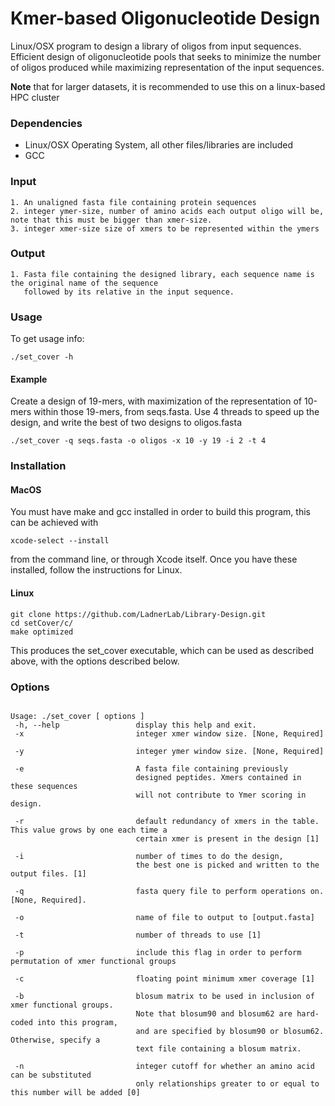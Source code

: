 # Kmer-based Oligonucleotide Design
Linux/OSX program to design a library of oligos from input sequences. 
Efficient design of oligonucleotide pools that seeks to minimize the number of oligos produced
while maximizing representation of the input sequences.

**Note** that for larger datasets, it is recommended to use this on a linux-based HPC cluster


### Dependencies
 -  Linux/OSX Operating System, all other files/libraries are included
 - GCC

### Input
    1. An unaligned fasta file containing protein sequences
    2. integer ymer-size, number of amino acids each output oligo will be, note that this must be bigger than xmer-size.
    3. integer xmer-size size of xmers to be represented within the ymers

### Output
	1. Fasta file containing the designed library, each sequence name is the original name of the sequence
       followed by its relative in the input sequence.

### Usage
To get usage info:
```
./set_cover -h
```

#### Example
Create a design of 19-mers, with maximization of the representation of 10-mers within those 19-mers, from seqs.fasta. 
Use 4 threads to speed up the design, and write the best of two designs to oligos.fasta
```
./set_cover -q seqs.fasta -o oligos -x 10 -y 19 -i 2 -t 4
```

### Installation
#### MacOS
You must have make and gcc installed in order to build this program,
this can be achieved with 
```
xcode-select --install
```
from the command line, or through Xcode itself. Once you have these installed,
follow the instructions for Linux.
#### Linux
```
git clone https://github.com/LadnerLab/Library-Design.git
cd setCover/c/
make optimized
```
This produces the set_cover executable, which can be used as described above, with the options described below.

### Options
```

Usage: ./set_cover [ options ]
 -h, --help                 display this help and exit.
 -x                         integer xmer window size. [None, Required]

 -y                         integer ymer window size. [None, Required]

 -e                         A fasta file containing previously
                            designed peptides. Xmers contained in these sequences
                            will not contribute to Ymer scoring in design.

 -r                         default redundancy of xmers in the table. This value grows by one each time a 
 	                        certain xmer is present in the design [1]

 -i                         number of times to do the design, 
 	                        the best one is picked and written to the output files. [1]

 -q                         fasta query file to perform operations on. [None, Required]. 

 -o                         name of file to output to [output.fasta]

 -t                         number of threads to use [1]

 -p                         include this flag in order to perform permutation of xmer functional groups

 -c                         floating point minimum xmer coverage [1]

 -b                         blosum matrix to be used in inclusion of xmer functional groups.
                            Note that blosum90 and blosum62 are hard-coded into this program,
                            and are specified by blosum90 or blosum62. Otherwise, specify a 
                            text file containing a blosum matrix.

 -n                         integer cutoff for whether an amino acid can be substituted 
                            only relationships greater to or equal to this number will be added [0] 

```
